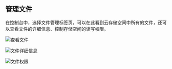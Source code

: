 ## 管理文件
在控制台中，选择文件管理标签页，可以在此看到云存储空间中所有的文件，还可以查看文件的详细信息、控制存储空间的读写权限。

![查看文件](https://ask.qcloudimg.com/draft/1011618/zdsvf3sc2c.png)

![文件详细信息](https://ask.qcloudimg.com/draft/1011618/m0h1gt2oef.png)

![文件权限](https://ask.qcloudimg.com/draft/1011618/w7jw73iw36.png)

